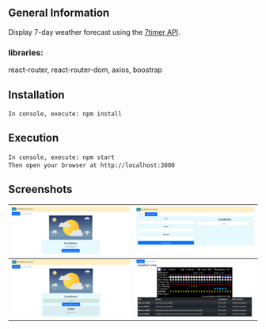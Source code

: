 ## General Information
Display 7-day weather forecast using the
[7timer API](https://www.7timer.info).

### libraries:
react-router, react-router-dom, axios, boostrap

## Installation
```
In console, execute: npm install
```

## Execution
```
In console, execute: npm start
Then open your browser at http://localhost:3000
```
## Screenshots

![forecast](./src/images/screenshots/Capture.PNG) | ![forecast](./src/images/screenshots/Capture1.PNG)
:---: | :---:
![forecast](./src/images/screenshots/Capture2.PNG) | ![forecast](./src/images/screenshots/Capture3.PNG)
